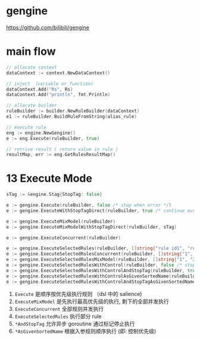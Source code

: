 # gengine
https://github.com/bilibili/gengine

# main flow
```go
// allocate context
dataContext := context.NewDataContext()

// inject （variable or function)
dataContext.Add("Rs", Rs)
dataContext.Add("println", fmt.Println)

// allocate builder
ruleBuilder := builder.NewRuleBuilder(dataContext)
e1 := ruleBuilder.BuildRuleFromString(alias_rule)

// execute rule
eng := engine.NewGengine()
e := eng.Execute(ruleBuilder, true)

// retrive result ( return value in rule )
resultMap, err := eng.GetRulesResultMap()
```

# 13 Execute Mode
```go
sTag := &engine.Stag{StopTag: false}

e := gengine.Execute(ruleBuilder, false /* stop when error */)
e := gengine.ExecuteWithStopTagDirect(ruleBuilder, true /* continue even error */, sTag)

e := gengine.ExecuteMixModel(ruleBuilder)
e := gengine.ExecuteMixModelWithStopTagDirect(ruleBuilder, sTag)

e := gengine.ExecuteConcurrent(ruleBuilder)

e := gengine.ExecuteSelectedRules(ruleBuilder, []string{"rule id1", "rule id2"})
e := gengine.ExecuteSelectedRulesConcurrent(ruleBuilder, []string{"1", "2", "3", "4"})
e := gengine.ExecuteSelectedRulesMixModel(ruleBuilder, []string{"1", "2", "3", "4", "5"})
e := gengine.ExecuteSelectedRulesWithControl(ruleBuilder, false /* stop when error */ , []string{"1", "2", "3"})
e := gengine.ExecuteSelectedRulesWithControlAndStopTag(ruleBuilder, true, sTag, []string{"1", "2", "3", "4"})
e := gengine.ExecuteSelectedRulesWithControlAsGivenSortedName(ruleBuilder, true, []string{"3", "2", "1", "4"})
e := gengine.ExecuteSelectedRulesWithControlAndStopTagAsGivenSortedName(ruleBuilder, true, sTag3, []string{"2", "1", "4", "3"})
```
1. `Execute` 是顺序按优先级执行规则 （dsl 中的 salience)
2. `ExecuteMixModel` 是先执行最高优先级的执行, 剩下的全部并发执行
3. `ExecuteConcurrent` 全部规则并发执行
4. `ExecuteSelectedRules` 执行部分 rule
5. `*AndStopTag` 允许异步 goroutine 通过标记停止执行
6. `*AsGivenSortedName` 根据入参规则顺序执行 (即: 控制优先级)
